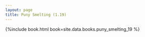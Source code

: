 ```yaml
---
layout: page
title: Puny Smelting (1.19)
---
```


{%include book.html book=site.data.books.puny_smelting_19 %}